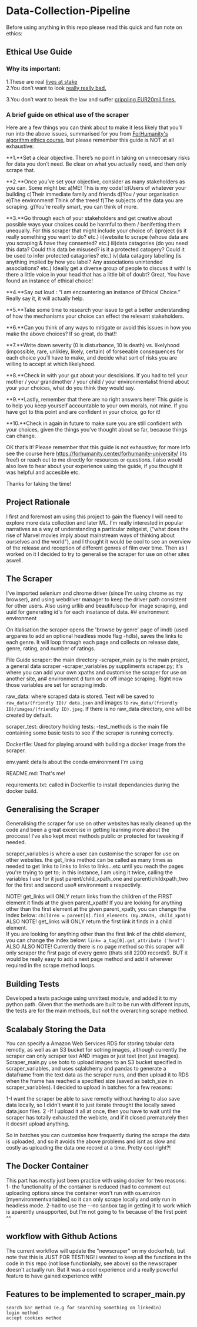 # Data-Collection-Pipeline

Before using anything in this repo please read this quick and fun note on ethics: 

## Ethical Use Guide

### Why its important: 
1.These are real [lives at stake](https://fortune.com/2022/04/30/algorithm-screens-for-child-neglect-raises-concerns/)  
2.You don’t want to look [really really bad.](https://www.nytimes.com/2021/01/15/world/europe/dutch-government-resignation-rutte-netherlands.html%20)  

3.You don’t want to break the law and suffer [crippling EUR20mil fines.](https://gdpr-info.eu/issues/fines-penalties/#:~:text=83(4)%20GDPR%20sets%20forth,to%20that%20used%20in%20Art.)

### A brief guide on ethical use of the scraper
Here are a few things you can think about to make it less likely that you’ll run into the above issues, summarised for you from [ForHumanity's algorithm ethics course](https://forhumanity.center/forhumanity-university/), but please remember this guide is NOT at all exhaustive:

**1.**Set a clear objective. There’s no point in taking on unneccesary risks for data you don’t need. Be clear on what you actually need, and then only scrape that. 

**2.**Once you’ve set your objective, consider as many stakeholders as you can. Some might be: 
a)ME! This is my code! 
b)Users of whatever your building
c)Their immediate family and friends
d)You / your organisation
e)The environment! Think of the trees! 
f)The subjects of the data you are scraping.
g)You’re really smart, you can think of more. 

**3.**Go through each of your stakeholders and get creative about possible ways your choices could be harmful to them / benifetting them unequally. For this scraper that might include your choice of: 
    i)project (is it really something you want to do? etc.)
    ii)website to scrape (whose data are you scraping & have they consented? etc.)
    iii)data catagories (do you need this data? Could this data be misused? is it a protected catogery? Could it be used to infer protected catagories? etc.) 
    iv)data catagory labelling (is anything implied by how you label? Any associations unintended associations? etc.)
Ideally get a diverse group of people to discuss it with! Is there a little voice in your head that has a little bit of doubt? Great, You have found an instance of ethical choice! 

**4.**Say out loud : “I am encountering an instance of Ethical Choice.” Really say it, it will actually help. 

**5.**Take some time to research your issue to get a better understanding of how the mechanisms your choice can effect the relevant stakeholders.

**6.**Can you think of any ways to mitigate or avoid this issues in how you make the above choices? If so great, do that!!

**7.**Write down severity (0 is disturbance, 10 is death) vs. likelyhood (impossible, rare, unlikley, likely, certain) of forseeable consequences for each choice you’ll have to make, and decide what sort of risks you are willing to accept at which likelyhood. 

**8.**Check in with your gut about your descisions. If you had to tell your mother / your grandmother / your child / your environmentalist friend about your your choices, what do you think they would say. 

**9.**Lastly, remember that there are no right answers here! This guide is to help you keep yourself accountable to your own morals, not mine. If you have got to this point and are confident in your choice, go for it! 

**10.**Check in again in future to make sure you are still confident with your choices, given the things you’ve thought about so far, because things can change.

OK that’s it! Please remember that this guide is not exhaustive; for more info see the course here https://forhumanity.center/forhumanity-university/  (its free!) or reach out to me directly for resources or questions. I also would also love to hear about your experience using the guide, if you thought it was helpful and accesible etc. 

Thanks for taking the time! 


## Project Rationale 
I first and foremost am using this project to gain the fluency I will need to explore more data collection and later ML. 
I'm really interested in popular narratives as a way of understanding a particular zeitgeist, ("what does the rise of Marvel movies imply about mainstream ways of thinking about ourselves and the world"), and I thought it would be cool to see an overview of the release and reception of different genres of film over time. Then as I worked on it I decided to try to generalise the scraper for use on other sites aswell.  


## The Scraper
I've imported selenium and chrome driver (since I'm using chrome as my browser), and using webdriver manager to keep the driver path consistent for other users. Also using urllib and beautifulsoup for image scraping, and uuid for generating id's for each insatance of data. ## environment  environment 

On itialisation the scraper opens the 'browse by genre' page of imdb (used argpares to add an optional headless mode flag -hdls), saves the links to each genre. It will loop through each page and collects on release date, genre, rating, and number of ratings. 

File Guide
scraper: the main directory
    -scraper_main.py is the main project, a general data scraper
    -scraper_variables.py suppliments scraper.py; it's where you can add your own xpaths and customise the scraper for use on another site, an# environment d turn on or off image scraping. Right now those variables are set for scraping imdb. 

raw_data: where scraped data is stored. Text will be saved to ```raw_data/(friendly ID)/ data.json``` and images to ```raw_data/(friendly ID)/images/(friendly ID).jpeg```. If there is no raw_data directory, one will be created by default. 

scraper_test: directory holding tests:
    -test_methods is the main file containing some basic tests to see if the scraper is running correctly. 

Dockerfile: Used for playing around with building a docker image from the scraper. 

env.yaml: details about the conda environment I'm using

README.md: That's me! 

requirements.txt: called in Dockerfile to install dependancies during the docker build. 


## Generalising the Scraper 
Generalising the scraper for use on other websites has really cleaned up the code and been a great excercise in getting learning more about the proccess! I've also kept most methods public or protected for tweaking if needed. 

scraper_variables is where a user can customise the scraper for use on other websites. the get_links method can be called as many times as needed to get links to links to links to links...etc until you reach the pages you're trying to get to; in this instance, I am using it twice, calling the variables I use for it just parent/child_xpath_one and parent/childxpath_two for the first and second use# environment s respectivly.

NOTE! get_links will ONLY return links from the children of the FIRST element it finds at the given parent_xpath!
    If you are looking for anything other than the first element at the given parent_xpath, you can change the index below:
    ```
            children = parent[0].find_elements (By.XPATH, child_xpath)
    ```
ALSO NOTE! get_links will ONLY return the first link it finds in a child element.  
    If you are looking for anything other than the first link of the child element, you can change the index below:
    ```
            link= a_tag[0].get_attribute ('href')
    ``` 
ALSO ALSO NOTE! Currently there is no page method so this scraper will only scraper the first page of every genre (thats still 2200 records!). BUT it would be really easy to add a next page method and add it wherever required in the scrape method loops. 


## Building Tests 
Developed a tests package using unnittest module, and added it to my python path. Given that the methods are built to be run with different inputs, the tests are for the main methods, but not the overarching scrape method. 


## Scalabaly Storing the Data
You can specify a Amazon Web Services RDS for storing tabular data remotly, as well as an S3 bucket for sotring images, although currently the scraper can only scraper text AND images or just text (not just images). 
Scraper_main.py use boto to upload images to an S3 bucket specified in scraper_variables, and uses sqlalchemy and pandas to generate a dataframe from the text data as the scraper runs, and then upload it to RDS when the frame has reached a specified size (saved as batch_size in scraper_variables). I decided to upload in batches for a few reasons: 

1-I want the scraper be able to save remotly without having to also save data locally, so I didn't want it to just iterate throught the locally saved data.json files. 
2 -If I upload it all at once, then you have to wait until the scraper has totally exhausted the webiste, and if it closed prematurely then it doesnt upload anything. 

So in batches you can customise how frequently during the scrape the data is uploaded, and so it avoids the above problems and isnt as slow and costly as uploading the data one record at a time. Pretty cool right?! 


## The Docker Container
This part has mostly just been practice with using docker for two reasons: 
    1- the functionality of the container is reduced (had to comment out uploading options since the container won't run with os.environ [myenvironmentvariables]  so it can only scrape locally and only run in headless mode. 
    2-had to use the --no sanbox tag in getting it to work which is aparently unsupported, but I'm not going to fix because of the first point ^^ 

## workflow with Github Actions

The current workflow will update the "newscraper" on my dockerhub, but note that this is JUST FOR TESTING! i wanted to keep all the functions in the code in this repo (not lose functionlaity, see above) so the newscraper doesn't actually run. But it was a cool experience and a really powerful feature to have gained experience with! 

## Features to be implemented to scraper_main.py
    search bar method (e.g for searching something on linkedin)
    login method 
    accept cookies method

